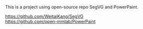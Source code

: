 This is a project using open-source repo SegVG and PowerPaint.

https://github.com/WeitaiKang/SegVG <br>
https://github.com/open-mmlab/PowerPaint
